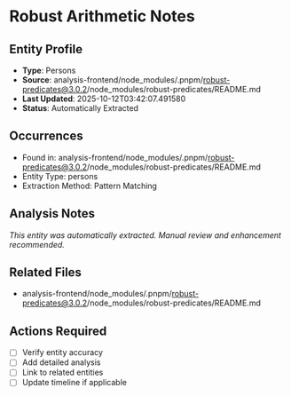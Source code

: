 # Robust Arithmetic Notes

## Entity Profile
- **Type**: Persons
- **Source**: analysis-frontend/node_modules/.pnpm/robust-predicates@3.0.2/node_modules/robust-predicates/README.md
- **Last Updated**: 2025-10-12T03:42:07.491580
- **Status**: Automatically Extracted

## Occurrences
- Found in: analysis-frontend/node_modules/.pnpm/robust-predicates@3.0.2/node_modules/robust-predicates/README.md
- Entity Type: persons
- Extraction Method: Pattern Matching

## Analysis Notes
*This entity was automatically extracted. Manual review and enhancement recommended.*

## Related Files
- analysis-frontend/node_modules/.pnpm/robust-predicates@3.0.2/node_modules/robust-predicates/README.md

## Actions Required
- [ ] Verify entity accuracy
- [ ] Add detailed analysis
- [ ] Link to related entities
- [ ] Update timeline if applicable
